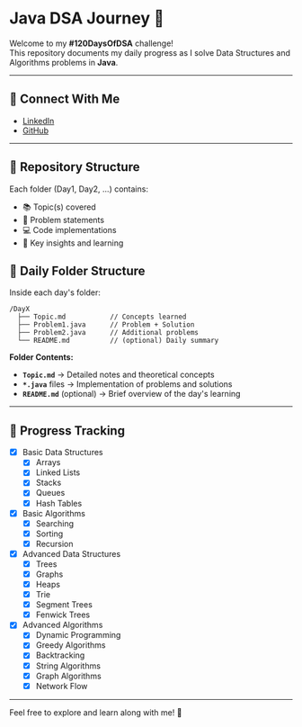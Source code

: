 # Java DSA Journey 🚀

Welcome to my **#120DaysOfDSA** challenge!  
This repository documents my daily progress as I solve Data Structures and Algorithms problems in **Java**.

---
## 🤝 Connect With Me
- [LinkedIn](https://www.linkedin.com/in/abhishek-kumar-singh-a12590231)
- [GitHub](https://github.com/Abhishekkrsingh2023)

---


## 📂 Repository Structure

Each folder (Day1, Day2, ...) contains:
- 📚 Topic(s) covered
- 🧠 Problem statements
- 💻 Code implementations
- 📝 Key insights and learning

## 📅 Daily Folder Structure

Inside each day's folder:

```
/DayX
  ├── Topic.md           // Concepts learned
  ├── Problem1.java      // Problem + Solution
  ├── Problem2.java      // Additional problems
  └── README.md          // (optional) Daily summary
```

**Folder Contents:**
- **`Topic.md`** → Detailed notes and theoretical concepts
- **`*.java`** files → Implementation of problems and solutions
- **`README.md`** (optional) → Brief overview of the day's learning

---

## 🎯 Progress Tracking

- [x] Basic Data Structures
  - [x] Arrays
  - [x] Linked Lists
  - [x] Stacks
  - [x] Queues
  - [x] Hash Tables
- [x] Basic Algorithms
  - [x] Searching
  - [x] Sorting
  - [x] Recursion
- [x] Advanced Data Structures
  - [x] Trees
  - [x] Graphs
  - [x] Heaps
  - [x] Trie
  - [x] Segment Trees
  - [x] Fenwick Trees
- [x] Advanced Algorithms
  - [x] Dynamic Programming
  - [x] Greedy Algorithms
  - [x] Backtracking
  - [x] String Algorithms
  - [x] Graph Algorithms
  - [x] Network Flow

---

Feel free to explore and learn along with me! 🚀
